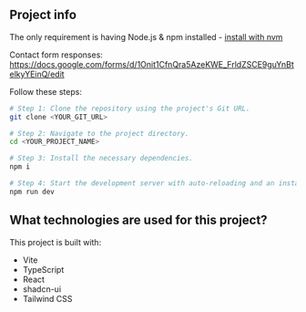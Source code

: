 ## Project info

The only requirement is having Node.js & npm installed - [install with nvm](https://github.com/nvm-sh/nvm#installing-and-updating)

Contact form responses: https://docs.google.com/forms/d/1Onit1CfnQra5AzeKWE_FrldZSCE9guYnBtelkyYEinQ/edit

Follow these steps:

```sh
# Step 1: Clone the repository using the project's Git URL.
git clone <YOUR_GIT_URL>

# Step 2: Navigate to the project directory.
cd <YOUR_PROJECT_NAME>

# Step 3: Install the necessary dependencies.
npm i

# Step 4: Start the development server with auto-reloading and an instant preview.
npm run dev
```

## What technologies are used for this project?

This project is built with:

- Vite
- TypeScript
- React
- shadcn-ui
- Tailwind CSS
